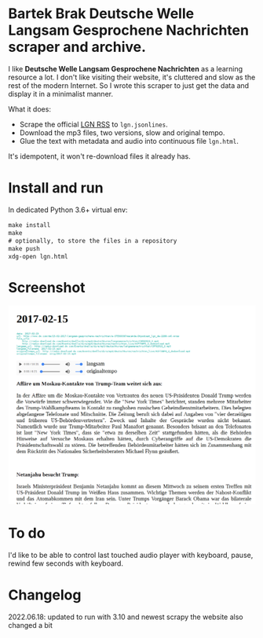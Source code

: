 # Bartek Brak Deutsche Welle Langsam Gesprochene Nachrichten scraper and archive.

I like **Deutsche Welle Langsam Gesprochene Nachrichten** as a learning resource a lot. I don't like 
visiting their website, it's cluttered and slow as the rest of the modern Internet. So I wrote this 
scraper to just get the data and display it in a minimalist manner. 

What it does:
* Scrape the official [LGN RSS](http://rss.dw.com/xml/DKpodcast_lgn_de) to `lgn.jsonlines`.
* Download the mp3 files, two versions, slow and original tempo.
* Glue the text with metadata and audio into continuous file `lgn.html`. 

It's idempotent, it won't re-download files it already has.

# Install and run

In dedicated Python 3.6+ virtual env:

```
make install
make
# optionally, to store the files in a repository
make push
xdg-open lgn.html
```

# Screenshot

![alt tag](https://raw.githubusercontent.com/bartekbrak/dwlgn/master/screen.png)


# To do
I'd like to be able to control last touched audio player with keyboard, pause, rewind few seconds 
with keyboard.

# Changelog

2022.06.18: updated to run with 3.10 and newest scrapy
            the website also changed a bit
